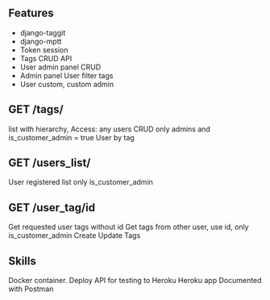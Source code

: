 ## Features
- django-taggit
- django-mptt
- Token session
- Tags CRUD API
- User admin panel CRUD
- Admin panel User filter tags
- User custom, custom admin
 
 ## GET /tags/
list with hierarchy, Access: any users
CRUD only admins and is_customer_admin = true
User by tag

## GET /users_list/
User registered list only is_customer_admin

## GET /user_tag/id
Get requested user tags without id
Get tags from other user, use id, only is_customer_admin
Create Update Tags

## Skills
Docker container.
Deploy API for testing to Heroku Heroku app
Documented with Postman

